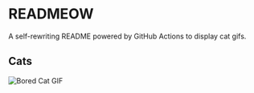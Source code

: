 # READMEOW

A self-rewriting README powered by GitHub Actions to display cat gifs.

## Cats

![Bored Cat GIF](https://media3.giphy.com/media/mlvseq9yvZhba/200.gif?cid=9acd02dahkfd5sbru50l2r88msd5zlnb6nhns352tek25qal&ep=v1_gifs_search&rid=200.gif&ct=g)
